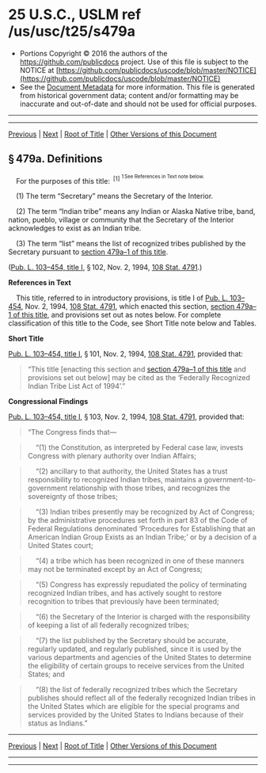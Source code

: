 ---
---

# 25 U.S.C., USLM ref /us/usc/t25/s479a

* Portions Copyright © 2016 the authors of the https://github.com/publicdocs project.
  Use of this file is subject to the NOTICE at [https://github.com/publicdocs/uscode/blob/master/NOTICE](https://github.com/publicdocs/uscode/blob/master/NOTICE)
* See the [Document Metadata](././../../../../..//README.md) for more information.
  This file is generated from historical government data; content and/or formatting may be inaccurate and out-of-date and should not be used for official purposes.

----------
----------

[Previous](./../../../../..//us/usc/t25/ch14/schV/m__us_usc_t25_s479.md) | [Next](./../../../../..//us/usc/t25/ch14/schV/m__us_usc_t25_s479a–1.md) | [Root of Title](./../../../../../) | [Other Versions of this Document](https://publicdocs.github.io/go/links?ns=uslm&ref=%2Fus%2Fusc%2Ft25%2Fs479a)

## § 479a. Definitions

    For the purposes of this title:  <sup>\[1\]</sup>  <sup><sup> 1 See References in Text note below. </sup></sup> 

    (1) The term “Secretary” means the Secretary of the Interior.

    (2) The term “Indian tribe” means any Indian or Alaska Native tribe, band, nation, pueblo, village or community that the Secretary of the Interior acknowledges to exist as an Indian tribe.

    (3) The term “list” means the list of recognized tribes published by the Secretary pursuant to [section 479a–1 of this title][/us/usc/t25/s479a–1].

([Pub. L. 103–454, title I][/us/pl/103/454/tI], § 102, Nov. 2, 1994, [108 Stat. 4791][/us/stat/108/4791].)

 __References in Text__ 

    This title, referred to in introductory provisions, is title I of [Pub. L. 103–454][/us/pl/103/454], Nov. 2, 1994, [108 Stat. 4791][/us/stat/108/4791], which enacted this section, [section 479a–1 of this title][/us/usc/t25/s479a–1], and provisions set out as notes below. For complete classification of this title to the Code, see Short Title note below and Tables.

 __Short Title__ 

[Pub. L. 103–454, title I][/us/pl/103/454/tI], § 101, Nov. 2, 1994, [108 Stat. 4791][/us/stat/108/4791], provided that: 

> “This title \[enacting this section and [section 479a–1 of this title][/us/usc/t25/s479a–1] and provisions set out below\] may be cited as the ‘Federally Recognized Indian Tribe List Act of 1994’.”

 __Congressional Findings__ 

[Pub. L. 103–454, title I][/us/pl/103/454/tI], § 103, Nov. 2, 1994, [108 Stat. 4791][/us/stat/108/4791], provided that: 

> “The Congress finds that—

>     “(1) the Constitution, as interpreted by Federal case law, invests Congress with plenary authority over Indian Affairs;

>     “(2) ancillary to that authority, the United States has a trust responsibility to recognized Indian tribes, maintains a government-to-government relationship with those tribes, and recognizes the sovereignty of those tribes;

>     “(3) Indian tribes presently may be recognized by Act of Congress; by the administrative procedures set forth in part 83 of the Code of Federal Regulations denominated ‘Procedures for Establishing that an American Indian Group Exists as an Indian Tribe;’ or by a decision of a United States court;

>     “(4) a tribe which has been recognized in one of these manners may not be terminated except by an Act of Congress;

>     “(5) Congress has expressly repudiated the policy of terminating recognized Indian tribes, and has actively sought to restore recognition to tribes that previously have been terminated;

>     “(6) the Secretary of the Interior is charged with the responsibility of keeping a list of all federally recognized tribes;

>     “(7) the list published by the Secretary should be accurate, regularly updated, and regularly published, since it is used by the various departments and agencies of the United States to determine the eligibility of certain groups to receive services from the United States; and

>     “(8) the list of federally recognized tribes which the Secretary publishes should reflect all of the federally recognized Indian tribes in the United States which are eligible for the special programs and services provided by the United States to Indians because of their status as Indians.”

----------

[Previous](./../../../../..//us/usc/t25/ch14/schV/m__us_usc_t25_s479.md) | [Next](./../../../../..//us/usc/t25/ch14/schV/m__us_usc_t25_s479a–1.md) | [Root of Title](./../../../../../) | [Other Versions of this Document](https://publicdocs.github.io/go/links?ns=uslm&ref=%2Fus%2Fusc%2Ft25%2Fs479a)

----------
----------

[/us/usc/t25/s479a–1]: https://publicdocs.github.io/go/links?ns=uslm&ref=%2Fus%2Fusc%2Ft25%2Fs479a%E2%80%931
[/us/pl/103/454/tI]: https://publicdocs.github.io/go/links?ns=uslm&ref=%2Fus%2Fpl%2F103%2F454%2FtI
[/us/stat/108/4791]: https://publicdocs.github.io/go/links?ns=uslm&ref=%2Fus%2Fstat%2F108%2F4791
[/us/pl/103/454]: https://publicdocs.github.io/go/links?ns=uslm&ref=%2Fus%2Fpl%2F103%2F454
[/us/stat/108/4791]: https://publicdocs.github.io/go/links?ns=uslm&ref=%2Fus%2Fstat%2F108%2F4791
[/us/usc/t25/s479a–1]: https://publicdocs.github.io/go/links?ns=uslm&ref=%2Fus%2Fusc%2Ft25%2Fs479a%E2%80%931
[/us/pl/103/454/tI]: https://publicdocs.github.io/go/links?ns=uslm&ref=%2Fus%2Fpl%2F103%2F454%2FtI
[/us/stat/108/4791]: https://publicdocs.github.io/go/links?ns=uslm&ref=%2Fus%2Fstat%2F108%2F4791
[/us/usc/t25/s479a–1]: https://publicdocs.github.io/go/links?ns=uslm&ref=%2Fus%2Fusc%2Ft25%2Fs479a%E2%80%931
[/us/pl/103/454/tI]: https://publicdocs.github.io/go/links?ns=uslm&ref=%2Fus%2Fpl%2F103%2F454%2FtI
[/us/stat/108/4791]: https://publicdocs.github.io/go/links?ns=uslm&ref=%2Fus%2Fstat%2F108%2F4791


